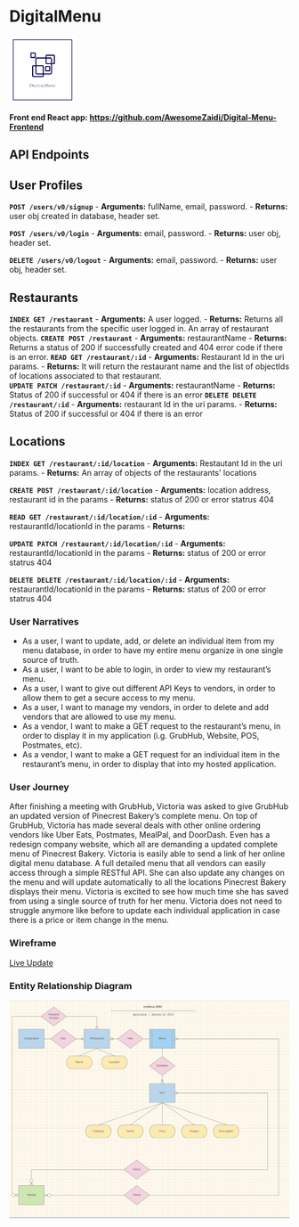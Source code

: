 # DigitalMenu
<img style="height: 120px; width: 120px;" src="./assets/readme/DigiMenu.png"/>

**Front end React app: https://github.com/AwesomeZaidi/Digital-Menu-Frontend**

## API Endpoints
## User Profiles
**`POST /users/v0/signup`**
    - **Arguments:** fullName, email, password.
    - **Returns:**   user obj created in database, header set.

**`POST /users/v0/login`**
    - **Arguments:** email, password.
    - **Returns:**   user obj, header set.
    
**`DELETE /users/v0/logout`**
    - **Arguments:** email, password.
    - **Returns:**   user obj, header set.

## Restaurants
**`INDEX GET /restaurant`**
    - **Arguments:** A user logged.
    - **Returns:** Returns all the restaurants from the specific user logged in. An array of restaurant objects.
**`CREATE POST /restaurant`**
    - **Arguments:** restaurantName
    - **Returns:** Returns a status of 200 if successfully created and 404 error code if there is an error.
**`READ GET /restaurant/:id`**
    - **Arguments:** Restaurant Id in the uri params.
    - **Returns:** It will return the restaurant name and the list of objectIds of locations associated to that restaurant.  
**`UPDATE PATCH /restaurant/:id`**
    - **Arguments:** restaurantName
    - **Returns:** Status of 200 if successful or 404 if there is an error
**`DELETE DELETE /restaurant/:id`**
    - **Arguments:** restaurant Id in the uri params.
    - **Returns:** Status of 200 if successful or 404 if there is an error

## Locations
**`INDEX GET /restaurant/:id/location`**
    - **Arguments:** Restautant Id in the uri params.
    - **Returns:** An array of objects of the restaurants' locations

**`CREATE POST /restaurant/:id/location`**
    - **Arguments:** location address, restaurant id in the params
    - **Returns:** status of 200 or error statrus 404

**`READ GET /restaurant/:id/location/:id`**
    - **Arguments:** restaurantId/locationId in the params
    - **Returns:**  

**`UPDATE PATCH /restaurant/:id/location/:id`**
    - **Arguments:** restaurantId/locationId in the params
    - **Returns:** status of 200 or error statrus 404  

**`DELETE DELETE /restaurant/:id/location/:id`**
    - **Arguments:** restaurantId/locationId in the params
    - **Returns:** status of 200 or error statrus 404 

### User Narratives
 - As a user, I want to update, add, or delete an individual item from my menu database, in order to have my entire menu organize in one single source of truth.
 - As a user, I want to be able to login, in order to view my restaurant’s menu.
 - As a user, I want to give out different API Keys to vendors, in order to allow them to get a secure access to my menu.
  - As a user, I want to manage my vendors, in order to delete and add vendors that are allowed to use my menu.
 - As a vendor, I want to make a GET request to the restaurant’s menu, in order to display it in my application (i.g. GrubHub, Website, POS, Postmates, etc).
 - As a vendor, I want to make a GET request for an individual item in the restaurant’s menu, in order to display that into my hosted application.

### User Journey
After finishing a meeting with GrubHub, Victoria was asked to give GrubHub an updated version of Pinecrest Bakery’s complete menu. On top of GrubHub, Victoria has made several deals with other online ordering vendors like Uber Eats, Postmates, MealPal, and DoorDash. Even has a redesign company website, which all are demanding a updated complete menu of Pinecrest Bakery. Victoria is easily able to send a link of her online digital menu database. A full detailed menu that all vendors can easily access through a simple RESTful API. She can also update any changes on the menu and will update automatically to all the locations Pinecrest Bakery displays their menu. Victoria is excited to see how much time she has saved from using a single source of truth for her menu. Victoria does not need to struggle anymore like before to update each individual application in case there is a price or item change in the menu. 

### Wireframe
[Live Update](https://balsamiq.cloud/s282s2f/pve4ia6)
### Entity Relationship Diagram
<img src="./assets/readme/digitalMenu_ERD.png"/>